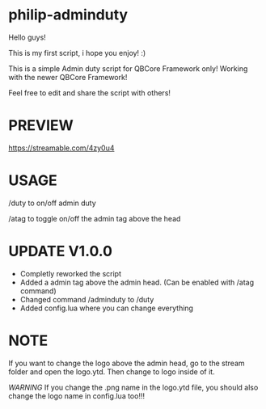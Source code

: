 # philip-adminduty
Hello guys!

This is my first script, i hope you enjoy! :)

This is a simple Admin duty script for QBCore Framework only!
Working with the newer QBCore Framework!

Feel free to edit and share the script with others!

# PREVIEW
https://streamable.com/4zy0u4

# USAGE

/duty to on/off admin duty

/atag to toggle on/off the admin tag above the head

# UPDATE V1.0.0

+ Completly reworked the script
+ Added a admin tag above the admin head. (Can be enabled with /atag command)
+ Changed command /adminduty to /duty
+ Added config.lua where you can change everything

# NOTE

If you want to change the logo above the admin head, go to the stream folder and open the logo.ytd. Then change to logo inside of it.

*WARNING*
If you change the .png name in the logo.ytd file, you should also change the logo name in config.lua too!!!
